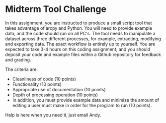 # Midterm Tool Challenge

In this assignment, you are instructed to produce a small script tool that takes advantage of arcpy and Python. You will need to provide example data, and the code should run on all PC's. The tool needs to manipulate a dataset across three different processes, for example, extracting, modifying and exporting data. The exact workflow is entirely up to yourself. You are expected to take 3-4 hours on this coding assignment, and you should deposit your code and example files within a Github repository for feedback and grading.

The criteria are:
* Cleanliness of code (10 points)
* Functionality (10 points)
* Appropriate use of documentation (10 points)
* Depth of processing operation (10 points)
* In addition, you must provide example data and minimize the amount of editing a user must make in order for the program to run (10 points).

Help is here when you need it, just email Andy.
